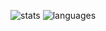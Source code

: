 ![stats](https://github-readme-stats.vercel.app/api?username=guilhermeasn&show_icons=true&hide_rank=1&count_private=true&line_height=24&hide=issues)
![languages](https://github-readme-stats.vercel.app/api/top-langs/?username=guilhermeasn&layout=compact&hide=blade)